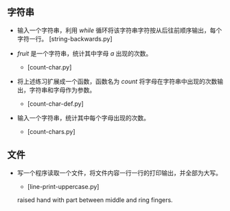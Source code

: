 

## 字符串

* 输入一个字符串，利用 *while* 循环将该字符串字符按从后往前顺序输出，每个字符一行。
    [string-backwards.py]
    
* *fruit* 是一个字符串，统计其中字母 *a* 出现的次数。
    * [count-char.py]
* 将上述练习扩展成一个函数，函数名为 *count*  将字母在字符串中出现的次数输出，字符串和字母作为参数。
    * [count-char-def.py]
 
* 输入一个字符串，统计其中每个字母出现的次数。    
    * [count-chars.py]
    
## 文件

* 写一个程序读取一个文件，将文件内容一行一行的打印输出，并全部为大写。
    * [line-print-uppercase.py]
    
    
    raised hand with part between middle and ring fingers.